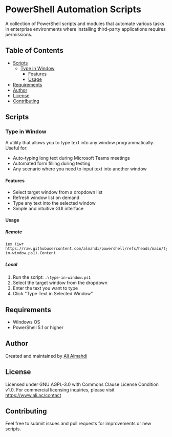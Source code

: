 # PowerShell Automation Scripts

A collection of PowerShell scripts and modules that automate various tasks in enterprise environments where installing third-party applications requires permissions.

## Table of Contents
- [Scripts](#scripts)
  - [Type in Window](#type-in-window)
    - [Features](#features)
    - [Usage](#usage)
- [Requirements](#requirements)
- [Author](#author)
- [License](#license)
- [Contributing](#contributing)

## Scripts

### Type in Window
A utility that allows you to type text into any window programmatically. Useful for:
- Auto-typing long text during Microsoft Teams meetings
- Automated form filling during testing
- Any scenario where you need to input text into another window

#### Features
- Select target window from a dropdown list
- Refresh window list on demand
- Type any text into the selected window
- Simple and intuitive GUI interface

#### Usage
##### Remote
```pwsh
iex (iwr https://raw.githubusercontent.com/almahdi/powershell/refs/heads/main/type-in-window.ps1).Content
```
##### Local
1. Run the script: `.\type-in-window.ps1`
2. Select the target window from the dropdown
3. Enter the text you want to type
4. Click "Type Text in Selected Window"

## Requirements
- Windows OS
- PowerShell 5.1 or higher

## Author
Created and maintained by [Ali Almahdi](https://www.ali.ac)

## License
Licensed under GNU AGPL-3.0 with Commons Clause License Condition v1.0.
For commercial licensing inquiries, please visit https://www.ali.ac/contact

## Contributing
Feel free to submit issues and pull requests for improvements or new scripts.
